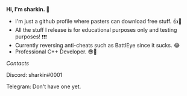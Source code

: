 **Hi, I'm sharkin. 👋**

- I'm just a github profile where pasters can download free stuff. 👍🚀
- All the stuff I release is for educational purposes only and testing purposes! ❗❗❗
- Currently reversing anti-cheats such as BattlEye since it sucks. 😂
- Professional C++ Developer. 😎🥂

*Contacts*

Discord: sharkin#0001

Telegram: Don't have one yet.
